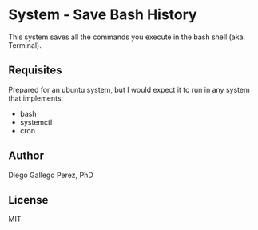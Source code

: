 # System - Save Bash History

This system saves all the commands you execute in the bash shell (aka. Terminal).

## Requisites

Prepared for an ubuntu system, but I would expect it to run in any system that implements:
 - bash
 - systemctl
 - cron

## Author

Diego Gallego Perez, PhD

## License

MIT
